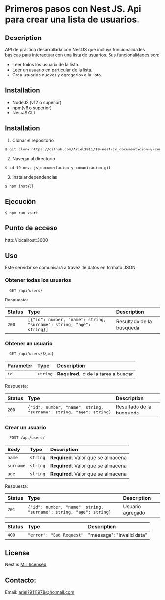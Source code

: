 # Primeros pasos con Nest JS. Api para crear una lista de usuarios.

## Description

API de práctica desarrollada con NestJS que incluye funcionalidades básicas para interactuar con una lista de usuarios. Sus funcionalidades son:

- Leer todos los usuario de la lista.
- Leer un usuario en particular de la lista.
- Crea usuarios nuevos y agregarlos a la lista.

## Installation

- NodeJS (v12 o superior)
- npm(v6 o superior)
- NestJS CLI

## Installation

1. Clonar el repositorio

```bash
$ git clone https://github.com/Ariel2911/19-nest-js_documentacion-y-comunicacion.git
```

2. Navegar al directorio

```bash
$ cd 19-nest-js_documentacion-y-comunicacion.git
```

3. Instalar dependencias

```bash
$ npm install
```

## Ejecución

```bash
$ npm run start
```

## Punto de acceso

http://localhost:3000

## Uso

Este servidor se comunicará a travez de datos en formato JSON

### Obtener todas los usuarios

```http
  GET /api/users/
```

Respuesta:

| Status | Type                                                                 | Description              |
| :----- | :------------------------------------------------------------------- | :----------------------- |
| `200`  | `[{"id": number, "name": string, "surname": string, "age": string}]` | Resultado de la busqueda |

### Obtener un usuario

```http
  GET /api/users/${id}
```

| Parameter | Type     | Description                           |
| :-------- | :------- | :------------------------------------ |
| `id`      | `string` | **Required**. Id de la tarea a buscar |

Respuesta:

| Status | Type                                                               | Description              |
| :----- | :----------------------------------------------------------------- | :----------------------- |
| `200`  | `{"id": number, "name": string, "surname": string, "age": string}` | Resultado de la busqueda |

### Crear un usuario

```http
  POST /api/users/
```

| Body      | Type     | Description                         |
| :-------- | :------- | :---------------------------------- |
| `name`    | `string` | **Required**. Valor que se almacena |
| `surname` | `string` | **Required**. Valor que se almacena |
| `age`     | `string` | **Required**. Valor que se almacena |

Respuesta:

| Status | Type                                                               | Description      |
| :----- | :----------------------------------------------------------------- | :--------------- |
| `201`  | `{"id": number, "name": string, "surname": string, "age": string}` | Usuario agregado |

| Status | Type                     | Description               |
| :----- | :----------------------- | :------------------------ |
| `400`  | `"error": "Bad Request"` | "message": "Invalid data" |

## License

Nest is [MIT licensed](LICENSE).

## Contacto:

Email: ariel29111978@hotmail.com
